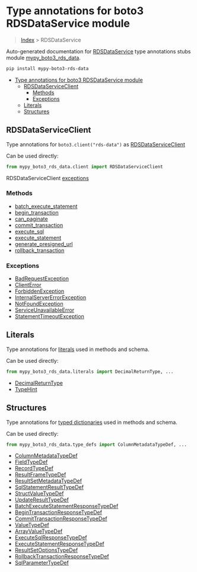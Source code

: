 # Type annotations for boto3 RDSDataService module

> [Index](../index.md) > RDSDataService

Auto-generated documentation for [RDSDataService](https://boto3.amazonaws.com/v1/documentation/api/latest/reference/services/rds-data.html#RDSDataService)
type annotations stubs module [mypy_boto3_rds_data](https://pypi.org/project/mypy-boto3-rds-data/).

```bash
pip install mypy-boto3-rds-data
```

- [Type annotations for boto3 RDSDataService module](#type-annotations-for-boto3-rdsdataservice-module)
  - [RDSDataServiceClient](#rdsdataserviceclient)
    - [Methods](#methods)
    - [Exceptions](#exceptions)
  - [Literals](#literals)
  - [Structures](#structures)

## RDSDataServiceClient

Type annotations for  `boto3.client("rds-data")` as [RDSDataServiceClient](./client.md)

Can be used directly:

```python
from mypy_boto3_rds_data.client import RDSDataServiceClient
```


RDSDataServiceClient [exceptions](./client.md#exceptions)



### Methods
- [batch_execute_statement](./client.md#batch-execute-statement)
- [begin_transaction](./client.md#begin-transaction)
- [can_paginate](./client.md#can-paginate)
- [commit_transaction](./client.md#commit-transaction)
- [execute_sql](./client.md#execute-sql)
- [execute_statement](./client.md#execute-statement)
- [generate_presigned_url](./client.md#generate-presigned-url)
- [rollback_transaction](./client.md#rollback-transaction)




### Exceptions
- [BadRequestException](./client.md#badrequestexception)
- [ClientError](./client.md#clienterror)
- [ForbiddenException](./client.md#forbiddenexception)
- [InternalServerErrorException](./client.md#internalservererrorexception)
- [NotFoundException](./client.md#notfoundexception)
- [ServiceUnavailableError](./client.md#serviceunavailableerror)
- [StatementTimeoutException](./client.md#statementtimeoutexception)










## Literals

Type annotations for [literals](./literals.md) used in methods and schema.

Can be used directly:

```python
from mypy_boto3_rds_data.literals import DecimalReturnType, ...
```

- [DecimalReturnType](./literals.md#decimalreturntype)
- [TypeHint](./literals.md#typehint)




## Structures


Type annotations for [typed dictionaries](./type_defs.md) used in methods and schema.

Can be used directly:

```python
from mypy_boto3_rds_data.type_defs import ColumnMetadataTypeDef, ...
```

- [ColumnMetadataTypeDef](./type_defs.md#columnmetadatatypedef)
- [FieldTypeDef](./type_defs.md#fieldtypedef)
- [RecordTypeDef](./type_defs.md#recordtypedef)
- [ResultFrameTypeDef](./type_defs.md#resultframetypedef)
- [ResultSetMetadataTypeDef](./type_defs.md#resultsetmetadatatypedef)
- [SqlStatementResultTypeDef](./type_defs.md#sqlstatementresulttypedef)
- [StructValueTypeDef](./type_defs.md#structvaluetypedef)
- [UpdateResultTypeDef](./type_defs.md#updateresulttypedef)
- [BatchExecuteStatementResponseTypeDef](./type_defs.md#batchexecutestatementresponsetypedef)
- [BeginTransactionResponseTypeDef](./type_defs.md#begintransactionresponsetypedef)
- [CommitTransactionResponseTypeDef](./type_defs.md#committransactionresponsetypedef)
- [ValueTypeDef](./type_defs.md#valuetypedef)
- [ArrayValueTypeDef](./type_defs.md#arrayvaluetypedef)
- [ExecuteSqlResponseTypeDef](./type_defs.md#executesqlresponsetypedef)
- [ExecuteStatementResponseTypeDef](./type_defs.md#executestatementresponsetypedef)
- [ResultSetOptionsTypeDef](./type_defs.md#resultsetoptionstypedef)
- [RollbackTransactionResponseTypeDef](./type_defs.md#rollbacktransactionresponsetypedef)
- [SqlParameterTypeDef](./type_defs.md#sqlparametertypedef)
